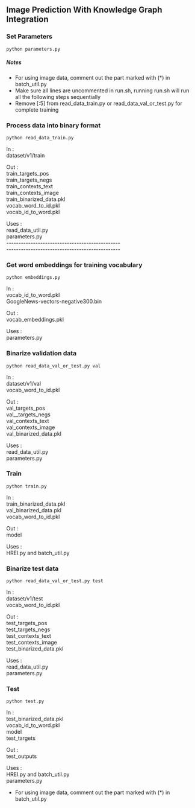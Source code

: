 ## Image Prediction With Knowledge Graph Integration


### Set Parameters
```
python parameters.py
```

##### Notes
* For using image data, comment out the part marked with (*) in batch_util.py
* Make sure all lines are uncommented in run.sh, running run.sh will run all the following steps sequentially
* Remove [:5] from read_data_train.py or read_data_val_or_test.py for complete training <br>



### Process data into binary format
```
python read_data_train.py
```
In : <br>
dataset/v1/train 

Out : <br>
train_targets_pos <br>
	  train_targets_negs <br>
	  train_contexts_text <br>
	  train_contexts_image <br>
	  train_binarized_data.pkl <br>
	  vocab_word_to_id.pkl <br>
	  vocab_id_to_word.pkl <br>

Uses : <br> read_data_util.py <br>
	   parameters.py <br>
----------------------------------------------- <br>
----------------------------------------------- <br>

### Get word embeddings for training vocabulary 
```
python embeddings.py
```
In : <br> vocab_id_to_word.pkl <br>
	 GoogleNews-vectors-negative300.bin

Out : <br> vocab_embeddings.pkl

Uses : <br> parameters.py <br>

### Binarize validation data 
```
python read_data_val_or_test.py val
```
In : <br> dataset/v1/val <br>
	 vocab_word_to_id.pkl
	 
Out : <br> val_targets_pos <br>
	  val__targets_negs <br>
	  val_contexts_text <br>
	  val_contexts_image <br>
	  val_binarized_data.pkl

Uses : <br> read_data_util.py <br>
	   parameters.py <br>


### Train
```
python train.py
```
In : <br> train_binarized_data.pkl <br>
	 val_binarized_data.pkl <br>
	 vocab_word_to_id.pkl <br>

Out : <br> model

Uses : <br> HREI.py and batch_util.py <br>


### Binarize test data 
```
python read_data_val_or_test.py test
```
In : <br> dataset/v1/test <br>
	 vocab_word_to_id.pkl
	 
Out : <br> test_targets_pos <br>
	  test_targets_negs <br>
	  test_contexts_text <br>
	  test_contexts_image <br>
	  test_binarized_data.pkl <br>

Uses : <br> read_data_util.py <br>
	   parameters.py	   <br>


### Test
```
python test.py
```
In : <br> test_binarized_data.pkl <br>
	 vocab_id_to_word.pkl <br>
	 model <br>
	 test_targets

Out : <br> test_outputs

Uses : <br> HREI.py and batch_util.py <br>
	   parameters.py <br>
	   

* For using image data, comment out the part marked with (*) in batch_util.py